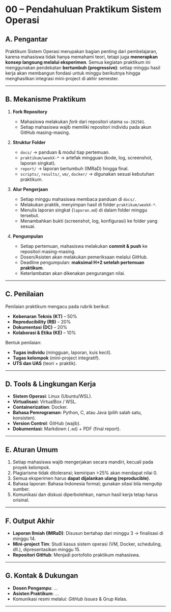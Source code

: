 # 00 – Pendahuluan Praktikum Sistem Operasi

## A. Pengantar
Praktikum Sistem Operasi merupakan bagian penting dari pembelajaran, karena mahasiswa tidak hanya memahami teori, tetapi juga **menerapkan konsep langsung melalui eksperimen**. Semua kegiatan praktikum ini menggunakan pendekatan **bertumbuh (progressive)**: setiap minggu hasil kerja akan membangun fondasi untuk minggu berikutnya hingga menghasilkan integrasi mini-project di akhir semester.

---

## B. Mekanisme Praktikum
1. **Fork Repository**
   - Mahasiswa melakukan *fork* dari repositori utama `so-202501`.
   - Setiap mahasiswa wajib memiliki repositori individu pada akun GitHub masing-masing.

2. **Struktur Folder**
   - `docs/` → panduan & modul tiap pertemuan.
   - `praktikum/weekX-*` → artefak mingguan (kode, log, screenshot, laporan singkat).
   - `report/` → laporan bertumbuh (IMRaD) hingga final.
   - `scripts/`, `results/`, `vm/`, `docker/` → digunakan sesuai kebutuhan praktikum.

3. **Alur Pengerjaan**
   - Setiap minggu mahasiswa membaca panduan di `docs/`.
   - Melakukan praktik, menyimpan hasil di folder `praktikum/weekX-*`.
   - Menulis laporan singkat (`laporan.md`) di dalam folder minggu tersebut.
   - Menambahkan bukti (screenshot, log, konfigurasi) ke folder yang sesuai.

4. **Pengumpulan**
   - Setiap pertemuan, mahasiswa melakukan **commit & push** ke repositori masing-masing.
   - Dosen/Asisten akan melakukan pemeriksaan melalui GitHub.
   - Deadline pengumpulan: **maksimal H+2 setelah pertemuan praktikum**.
   - Keterlambatan akan dikenakan pengurangan nilai.

---

## C. Penilaian
Penilaian praktikum mengacu pada rubrik berikut:
- **Kebenaran Teknis (KT)** – 50%  
- **Reproducibility (RB)** – 20%  
- **Dokumentasi (DC)** – 20%  
- **Kolaborasi & Etika (KE)** – 10%  

Bentuk penilaian:
- **Tugas individu** (mingguan, laporan, kuis kecil).  
- **Tugas kelompok** (mini-project integratif).  
- **UTS dan UAS** (teori + praktik).  

---

## D. Tools & Lingkungan Kerja
- **Sistem Operasi**: Linux (Ubuntu/WSL).
- **Virtualisasi**: VirtualBox / WSL.  
- **Containerization**: Docker.  
- **Bahasa Pemrograman**: Python, C, atau Java (pilih salah satu, konsisten).  
- **Version Control**: GitHub (wajib).  
- **Dokumentasi**: Markdown (`.md`) + PDF (final report).

---

## E. Aturan Umum
1. Setiap mahasiswa wajib mengerjakan secara mandiri, kecuali pada proyek kelompok.  
2. Plagiarisme tidak ditoleransi; kemiripan >25% akan mendapat nilai 0.  
3. Semua eksperimen harus **dapat dijalankan ulang (reproducible)**.  
4. Bahasa laporan: Bahasa Indonesia formal; gunakan sitasi bila mengutip sumber.  
5. Komunikasi dan diskusi diperbolehkan, namun hasil kerja tetap harus orisinal.  

---

## F. Output Akhir
- **Laporan Ilmiah (IMRaD)**: Disusun bertahap dari minggu 3 → finalisasi di minggu 14.  
- **Mini-project Tim**: Studi kasus sistem operasi (VM, Docker, scheduling, dll.), dipresentasikan minggu 15.  
- **Repositori GitHub**: Menjadi portofolio praktikum mahasiswa.  

---

## G. Kontak & Dukungan
- **Dosen Pengampu**: …  
- **Asisten Praktikum**: …  
- Komunikasi resmi melalui: *GitHub Issues* & Grup Kelas.

---

